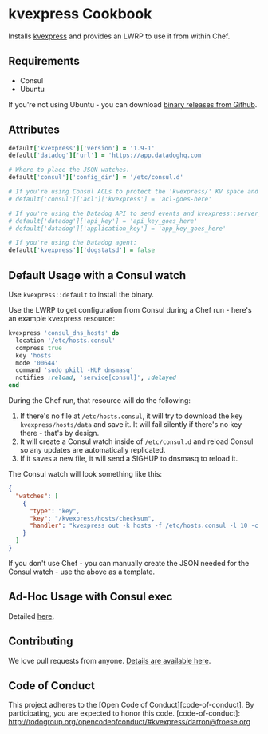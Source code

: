 kvexpress Cookbook
=============
Installs [kvexpress](https://github.com/DataDog/kvexpress) and provides an LWRP to use it from within Chef.

Requirements
------------
* Consul
* Ubuntu

If you're not using Ubuntu - you can download [binary releases from Github](https://github.com/DataDog/kvexpress/releases).

Attributes
----------
```ruby
default['kvexpress']['version'] = '1.9-1'
default['datadog']['url'] = 'https://app.datadoghq.com'

# Where to place the JSON watches.
default['consul']['config_dir'] = '/etc/consul.d'

# If you're using Consul ACLs to protect the 'kvexpress/' KV space and kvexpress::server_config:
# default['consul']['acl']['kvexpress'] = 'acl-goes-here'

# If you're using the Datadog API to send events and kvexpress::server_config:
# default['datadog']['api_key'] = 'api_key_goes_here'
# default['datadog']['application_key'] = 'app_key_goes_here'

# If you're using the Datadog agent:
default['kvexpress']['dogstatsd'] = false
```

Default Usage with a Consul watch
-----
Use `kvexpress::default` to install the binary.

Use the LWRP to get configuration from Consul during a Chef run - here's an example kvexpress resource:

```ruby
kvexpress 'consul_dns_hosts' do
  location '/etc/hosts.consul'
  compress true
  key 'hosts'
  mode '00644'
  command 'sudo pkill -HUP dnsmasq'
  notifies :reload, 'service[consul]', :delayed
end
```

During the Chef run, that resource will do the following:

1. If there's no file at `/etc/hosts.consul`, it will try to download the key `kvexpress/hosts/data` and save it. It will fail silently if there's no key there - that's by design.
2. It will create a Consul watch inside of `/etc/consul.d` and reload Consul so any updates are automatically replicated.
3. If it saves a new file, it will send a SIGHUP to dnsmasq to reload it.

The Consul watch will look something like this:

```json
{
  "watches": [
    {
      "type": "key",
      "key": "/kvexpress/hosts/checksum",
      "handler": "kvexpress out -k hosts -f /etc/hosts.consul -l 10 -c 00644 -e 'sudo pkill -HUP dnsmasq' -z true"
    }
  ]
}
```

If you don't use Chef - you can manually create the JSON needed for the Consul watch - use the above as a template.

Ad-Hoc Usage with Consul exec
-----

Detailed [here](https://github.com/DataDog/kvexpress#ad-hoc-usage-with-consul-exec).

## Contributing

We love pull requests from anyone. [Details are available here](https://github.com/DataDog/kvexpress-cookbook/blob/master/CONTRIBUTING.md).

## Code of Conduct

This project adheres to the [Open Code of Conduct][code-of-conduct]. By participating, you are expected to honor this code.
[code-of-conduct]: http://todogroup.org/opencodeofconduct/#kvexpress/darron@froese.org
